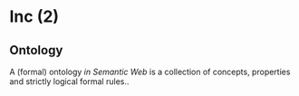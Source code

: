 # Inc (2)

## Ontology

A (formal) ontology *in Semantic Web* is a collection of concepts, properties
and strictly logical formal rules..
